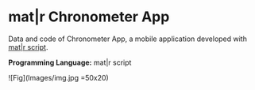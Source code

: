 # mat|r Chronometer App
Data and code of Chronometer App, a mobile application developed with [mat|r script](https://www.matrproject.com/).

**Programming Language:** mat|r script

![Fig](Images/img.jpg =50x20)
